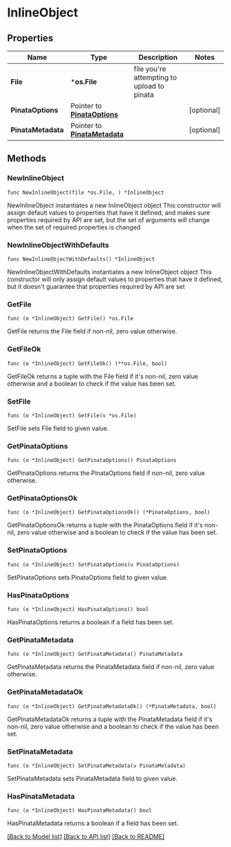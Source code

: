 # InlineObject

## Properties

Name | Type | Description | Notes
------------ | ------------- | ------------- | -------------
**File** | ***os.File** | file you&#39;re attempting to upload to pinata | 
**PinataOptions** | Pointer to [**PinataOptions**](PinataOptions.md) |  | [optional] 
**PinataMetadata** | Pointer to [**PinataMetadata**](PinataMetadata.md) |  | [optional] 

## Methods

### NewInlineObject

`func NewInlineObject(file *os.File, ) *InlineObject`

NewInlineObject instantiates a new InlineObject object
This constructor will assign default values to properties that have it defined,
and makes sure properties required by API are set, but the set of arguments
will change when the set of required properties is changed

### NewInlineObjectWithDefaults

`func NewInlineObjectWithDefaults() *InlineObject`

NewInlineObjectWithDefaults instantiates a new InlineObject object
This constructor will only assign default values to properties that have it defined,
but it doesn't guarantee that properties required by API are set

### GetFile

`func (o *InlineObject) GetFile() *os.File`

GetFile returns the File field if non-nil, zero value otherwise.

### GetFileOk

`func (o *InlineObject) GetFileOk() (**os.File, bool)`

GetFileOk returns a tuple with the File field if it's non-nil, zero value otherwise
and a boolean to check if the value has been set.

### SetFile

`func (o *InlineObject) SetFile(v *os.File)`

SetFile sets File field to given value.


### GetPinataOptions

`func (o *InlineObject) GetPinataOptions() PinataOptions`

GetPinataOptions returns the PinataOptions field if non-nil, zero value otherwise.

### GetPinataOptionsOk

`func (o *InlineObject) GetPinataOptionsOk() (*PinataOptions, bool)`

GetPinataOptionsOk returns a tuple with the PinataOptions field if it's non-nil, zero value otherwise
and a boolean to check if the value has been set.

### SetPinataOptions

`func (o *InlineObject) SetPinataOptions(v PinataOptions)`

SetPinataOptions sets PinataOptions field to given value.

### HasPinataOptions

`func (o *InlineObject) HasPinataOptions() bool`

HasPinataOptions returns a boolean if a field has been set.

### GetPinataMetadata

`func (o *InlineObject) GetPinataMetadata() PinataMetadata`

GetPinataMetadata returns the PinataMetadata field if non-nil, zero value otherwise.

### GetPinataMetadataOk

`func (o *InlineObject) GetPinataMetadataOk() (*PinataMetadata, bool)`

GetPinataMetadataOk returns a tuple with the PinataMetadata field if it's non-nil, zero value otherwise
and a boolean to check if the value has been set.

### SetPinataMetadata

`func (o *InlineObject) SetPinataMetadata(v PinataMetadata)`

SetPinataMetadata sets PinataMetadata field to given value.

### HasPinataMetadata

`func (o *InlineObject) HasPinataMetadata() bool`

HasPinataMetadata returns a boolean if a field has been set.


[[Back to Model list]](../README.md#documentation-for-models) [[Back to API list]](../README.md#documentation-for-api-endpoints) [[Back to README]](../README.md)


